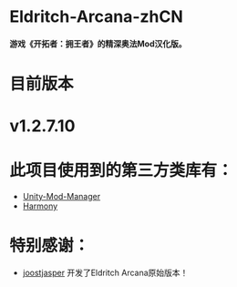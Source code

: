 # Eldritch-Arcana-zhCN
#### 游戏《开拓者：拥王者》的精深奥法Mod汉化版。

#
# 目前版本
# v1.2.7.10

#
# 此项目使用到的第三方类库有：
- [Unity-Mod-Manager](https://github.com/newman55/unity-mod-manager)
- [Harmony](https://github.com/pardeike/Harmony)

#
# 特别感谢：
- [joostjasper](https://www.nexusmods.com/pathfinderkingmaker/mods/129) 开发了Eldritch Arcana原始版本！
